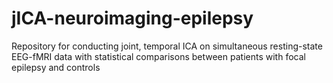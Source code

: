 # jICA-neuroimaging-epilepsy
Repository for conducting joint, temporal ICA on simultaneous resting-state EEG-fMRI data with statistical comparisons between patients with focal epilepsy and controls
